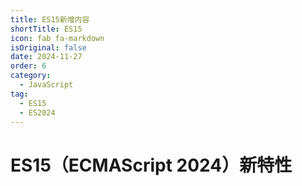 ```yaml
---
title: ES15新增内容
shortTitle: ES15
icon: fab fa-markdown
isOriginal: false
date: 2024-11-27
order: 6
category:
  - JavaScript
tag:
  - ES15
  - ES2024
---
```


# ES15（ECMAScript 2024）新特性
